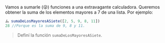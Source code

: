 Vamos a sumarle (:stuck_out_tongue_winking_eye:) funciones a una extravagante calculadora. Queremos obtener la suma de los elementos mayores a 7 de una lista. Por ejemplo:

``` javascript
ム sumaDeLosMayoresASiete([2, 5, 9, 8, 11])
28 //Porque es la suma de 9, 8 y 11.
```

> Definí la función `sumaDeLosMayoresASiete`.